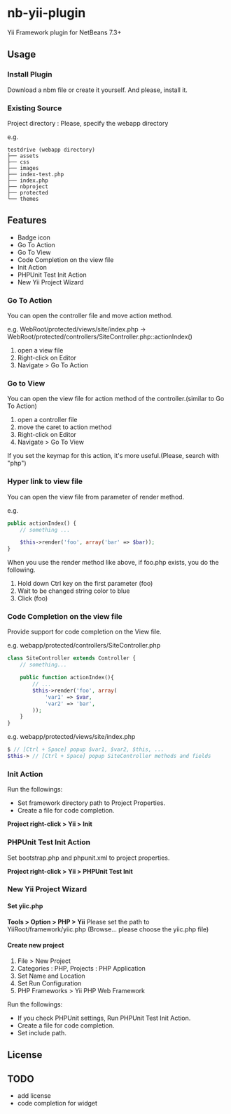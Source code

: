 nb-yii-plugin
=============

Yii Framework plugin for NetBeans 7.3+

## Usage

### Install Plugin

Download a nbm file or create it yourself. And please, install it.

### Existing Source

Project directory : Please, specify the webapp directory

e.g.

    testdrive (webapp directory)
    ├── assets
    ├── css
    ├── images
    ├── index-test.php
    ├── index.php
    ├── nbproject
    ├── protected
    └── themes

## Features

- Badge icon
- Go To Action
- Go To View
- Code Completion on the view file
- Init Action
- PHPUnit Test Init Action
- New Yii Project Wizard


### Go To Action

You can open the controller file and move action method.

e.g. WebRoot/protected/views/site/index.php -> WebRoot/protected/controllers/SiteController.php::actionIndex()

1. open a view file
2. Right-click on Editor
3. Navigate > Go To Action

### Go to View

You can open the view file for action method of the controller.(similar to Go To Action)

1. open a controller file
2. move the caret to action method
3. Right-click on Editor
4. Navigate > Go To View

If you set the keymap for this action, it's more useful.(Please, search with "php")

### Hyper link to view file

You can open the view file from parameter of render method.

e.g.
```php
public actionIndex() {
    // something ...

    $this->render('foo', array('bar' => $bar));
}
```
When you use the render method like above, if foo.php exists, you do the following.

1. Hold down Ctrl key on the first parameter (foo)
2. Wait to be changed string color to blue
3. Click (foo)

### Code Completion on the view file
Provide support for code completion on the View file.

e.g. webapp/protected/controllers/SiteController.php
```php
class SiteController extends Controller {
    // something...

    public function actionIndex(){
        // ...
        $this->render('foo', array(
            'var1' => $var,
            'var2' => 'bar',
        ));
    }
}
```

e.g. webapp/protected/views/site/index.php

```php
$ // [Ctrl + Space] popup $var1, $var2, $this, ...
$this-> // [Ctrl + Space] popup SiteController methods and fields
```

### Init Action
Run the followings:

- Set framework directory path to Project Properties.
- Create a file for code completion.

**Project right-click > Yii > Init**

### PHPUnit Test Init Action
Set bootstrap.php and phpunit.xml to project properties.

**Project right-click > Yii > PHPUnit Test Init**

### New Yii Project Wizard

#### Set yiic.php

**Tools > Option > PHP > Yii**
Please set the path to YiiRoot/framework/yiic.php
(Browse... please choose the yiic.php file)

#### Create new project

1. File > New Project
2. Categories : PHP, Projects : PHP Application
3. Set Name and Location
4. Set Run Configuration
5. PHP Frameworks > Yii PHP Web Framework

Run the followings:

- If you check PHPUnit settings, Run PHPUnit Test Init Action.
- Create a file for code completion.
- Set include path.

## License

## TODO

- add license
- code completion for widget
